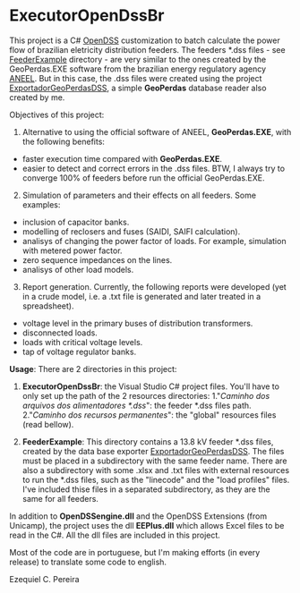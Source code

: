 # ExecutorOpenDssBr
This project is a C# [OpenDSS](http://smartgrid.epri.com/SimulationTool.aspx) customization to batch calculate the power flow of brazilian eletricity distribution feeders. The feeders \*.dss files - see [FeederExample](https://github.com/Zecao/ExecutorOpenDssBr/tree/master/FeederExample) directory - are very similar to the ones created by the GeoPerdas.EXE software from the brazilian energy regulatory agency [ANEEL](http://aneel.gov.br/). But in this case, the .dss files were created using the project [ExportadorGeoPerdasDSS](https://github.com/Zecao/ExportadorGeoPerdasDSS), a simple **GeoPerdas** database reader also created by me. 

Objectives of this project:
1. Alternative to using the official software of ANEEL, **GeoPerdas.EXE**, with the following benefits:
- faster execution time compared with **GeoPerdas.EXE**. 
- easier to detect and correct errors in the .dss files. BTW, I always try to converge 100% of feeders before run the official GeoPerdas.EXE.

2. Simulation of parameters and their effects on all feeders. Some examples:
- inclusion of capacitor banks.
- modelling of reclosers and fuses (SAIDI, SAIFI calculation).
- analisys of changing the power factor of loads. For example, simulation with metered power factor.
- zero sequence impedances on the lines.
- analisys of other load models.

3. Report generation.
Currently, the following reports were developed (yet in a crude model, i.e. a .txt file is generated and later treated in a spreadsheet).
- voltage level in the primary buses of distribution transformers.
- disconnected loads.
- loads with critical voltage levels.
- tap of voltage regulator banks.

**Usage**: 
There are 2 directories in this project:

1. **ExecutorOpenDssBr**: the Visual Studio C# project files. You'll have to only set up the path of the 2 resources directories:
1."*Caminho dos arquivos dos alimentadores \*.dss*": the feeder \*.dss files path.
2."*Caminho dos recursos permanentes*": the "global" resources files (read bellow).

2. **FeederExample**: This directory contains a 13.8 kV feeder *.dss files, created by the data base exporter [ExportadorGeoPerdasDSS](https://github.com/Zecao/ExportadorGeoPerdasDSS). The files must be placed in a subdirectory with the same feeder name. 
There are also a subdirectory with some .xlsx and .txt files with external resources to run the *.dss files, such as the "linecode" and the "load profiles" files.  I've included thise files in a separated subdirectory, as they are the same for all feeders.

In addition to **OpenDSSengine.dll** and the OpenDSS Extensions (from Unicamp), the project uses the  dll **EEPlus.dll** which allows Excel files to be read in the C#. All the dll files are included in this project.    

Most of the code are in portuguese, but I'm making efforts (in every release) to translate some code to english.

Ezequiel C. Pereira
